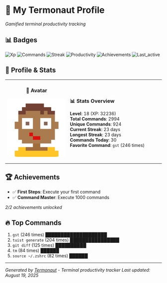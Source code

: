 # 🚀 My Termonaut Profile

*Gamified terminal productivity tracking*

## 📊 Badges

![Xp](https://img.shields.io/badge/XP-Level+18+%2832236%2F36100%29-blue?style=flat-square&logo=terminal&logoColor=white) ![Commands](https://img.shields.io/badge/Commands-2994-blue?style=flat-square&logo=terminal&logoColor=white) ![Streak](https://img.shields.io/badge/Streak-23+days-blue?style=flat-square&logo=terminal&logoColor=white) ![Productivity](https://img.shields.io/badge/Productivity-80.0%25-green?style=flat-square&logo=terminal&logoColor=white) ![Achievements](https://img.shields.io/badge/Achievements-5%2F10-blue?style=flat-square&logo=terminal&logoColor=white) ![Last_active](https://img.shields.io/badge/Last+Active-8h+ago-yellow?style=flat-square&logo=terminal&logoColor=white) 

## 🎨 Profile & Stats

<table><tr>
<td width="40%" align="center">

### 👤 Avatar

![Avatar](./avatars/92d16113f346b44989c006b24588ea12.svg)

</td>
<td width="60%">

### 📊 Stats Overview

**Level**: 18 (XP: 32236)  
**Total Commands**: 2994  
**Unique Commands**: 924  
**Current Streak**: 23 days  
**Longest Streak**: 23 days  
**Commands Today**: 30  
**Favorite Command**: `gst` (246 times)  

</td>
</tr></table>

## 🏆 Achievements

- ✅ **First Steps**: Execute your first command
- ✅ **Command Master**: Execute 1000 commands

*2/2 achievements unlocked*

## 🔥 Top Commands

1. `gst` (246 times) ████████████████████
2. `tuist generate` (204 times) ████████████████
3. `git diff` (125 times) ██████████
4. `tm` (84 times) ██████
5. `source ~/.zshrc` (82 times) ██████

---

*Generated by [Termonaut](https://github.com/oiahoon/termonaut) - Terminal productivity tracker*
*Last updated: August 19, 2025*
